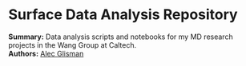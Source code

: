 # Surface Data Analysis Repository

**Summary:** Data analysis scripts and notebooks for my MD research projects in the Wang Group at Caltech.  
**Authors:** [Alec Glisman](https://github.com/alec-glisman)  
